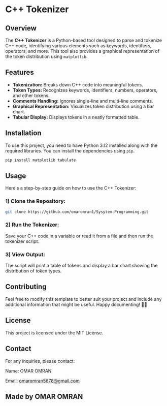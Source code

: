 # C++ Tokenizer

## Overview
The **C++ Tokenizer** is a Python-based tool designed to parse and tokenize C++ code, identifying various elements such as keywords, identifiers, operators, and more. This tool also provides a graphical representation of the token distribution using `matplotlib`.

## Features
- **Tokenization:** Breaks down C++ code into meaningful tokens.
- **Token Types:** Recognizes keywords, identifiers, numbers, operators, and other tokens.
- **Comments Handling:** Ignores single-line and multi-line comments.
- **Graphical Representation:** Visualizes token distribution using a bar chart.
- **Tabular Display:** Displays tokens in a neatly formatted table.

## Installation
To use this project, you need to have Python 3.12 installed along with the required libraries. You can install the dependencies using `pip`.

```sh
pip install matplotlib tabulate

```

## Usage
Here's a step-by-step guide on how to use the C++ Tokenizer:
### 1) Clone the Repository:
```sh
git clone https://github.com/omaromran1/Sysytem-Programming.git
```

### 2) Run the Tokenizer:
Save your C++ code in a variable or read it from a file and then run the tokenizer script.

### 3)  View Output:
The script will print a table of tokens and display a bar chart showing the distribution of token types.

## Contributing
Feel free to modify this template to better suit your project and include any additional information that might be useful. Happy documenting! 📄😊

## License
This project is licensed under the MIT License.

## Contact
For any inquiries, please contact:

Name: OMAR OMRAN

Email: omaromran5678@gmail.com





## Made by OMAR OMRAN
